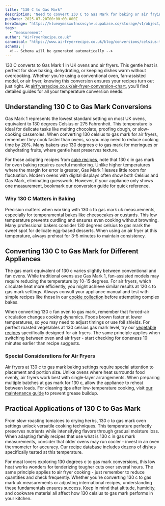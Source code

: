 ```yaml
---
title: "130 C to Gas Mark"
description: "Need to convert 130 C to Gas Mark for baking or air frying? We’ve got you covered with a simple guide. Learn how to adjust temperatures for perfect results in your oven or air fryer. Plus, discover handy tips for adapting recipes at <a href=https://www.airfryerrecipe.co.uk>airfryerrecipe.co.uk</a>."
pubDate: 2025-07-20T00:00:00.000Z
heroImage: "https://klueoymssxwfnxsvcyhv.supabase.co/storage/v1/object/public/Shmucket/130-c-to-gas-mark.png"
tags:
  - "measurement"
author: "AirFryerRecipe.co.uk"
canonical: "https://www.airfryerrecipe.co.uk/blog/conversions/celsius-to-gas-mark/130-c-to-gas-mark"
schema: |
  <!-- Schema will be generated automatically -->
---
```


<p id="">130 C converts to Gas Mark 1 in UK ovens and air fryers. This gentle heat is perfect for slow baking, dehydrating, or keeping dishes warm without overcooking. Whether you're using a conventional oven, fan-assisted model, or air fryer, knowing this conversion ensures your recipes turn out just right. At <a href="https://www.airfryerrecipe.co.uk/air-fryer-conversion-chart" id="">airfryerrecipe.co.uk/air-fryer-conversion-chart</a>, you'll find detailed guides for all your temperature conversion needs.</p><h2 id="">Understanding 130 C to Gas Mark Conversions</h2><p id="">Gas Mark 1 represents the lowest standard setting on most UK ovens, equivalent to 130 degrees Celsius or 275 Fahrenheit. This temperature is ideal for delicate tasks like melting chocolate, proofing dough, or slow-cooking casseroles. When converting 130 celsius to gas mark for air fryers, remember they cook faster than ovens, so you may need to reduce cooking time by 20%. Many bakers use 130 degrees c to gas mark for meringues or dehydrating fruits, where gentle heat preserves texture.</p><p id="">For those adapting recipes from <a href="https://www.airfryerrecipe.co.uk/recipe-category/cakes" id="">cake recipes</a>, note that 130 c in gas mark for oven baking requires careful monitoring. Unlike higher temperatures where the margin for error is greater, Gas Mark 1 leaves little room for fluctuation. Modern ovens with digital displays often show both Celsius and Gas Mark, eliminating guesswork. However, if your appliance only shows one measurement, bookmark our conversion guide for quick reference.</p><h3 id="">Why 130 C Matters in Baking</h3><p id="">Precision matters when working with 130 c to gas mark uk measurements, especially for temperamental bakes like cheesecakes or custards. This low temperature prevents curdling and ensures even cooking without browning. Many professional bakers consider 130 degrees celsius to gas mark the sweet spot for delicate egg-based desserts. When using an air fryer at this temperature, always preheat for 3-5 minutes to maintain consistency.</p><h2 id="">Converting 130 C to Gas Mark for Different Appliances</h2><p id="">The gas mark equivalent of 130 c varies slightly between conventional and fan ovens. While traditional ovens use Gas Mark 1, fan-assisted models may require reducing the temperature by 10-15 degrees. For air fryers, which circulate heat more efficiently, you might achieve similar results at 120 c to gas mark settings. Always consult your appliance manual and test with simple recipes like those in our <a href="https://www.airfryerrecipe.co.uk/recipe-category/cookies" id="">cookie collection</a> before attempting complex bakes.</p><p id="">When converting 130 c fan oven to gas mark, remember that forced-air circulation changes cooking dynamics. Foods brown faster at lower temperatures, so you may need to adjust timings or use foil shields. For perfect roasted vegetables at 130 celsius gas mark level, try our <a href="https://www.airfryerrecipe.co.uk/recipe-category/vegetables" id="">vegetable recipes</a> specifically designed for air fryers. The same principle applies when switching between oven and air fryer - start checking for doneness 10 minutes earlier than recipe suggests.</p><h3 id="">Special Considerations for Air Fryers</h3><p id="">Air fryers at 130 c to gas mark baking settings require special attention to placement and portion size. Unlike ovens where heat surrounds food evenly, air fryers work best with single-layer arrangements. When preparing multiple batches at gas mark for 130 c, allow the appliance to reheat between loads. For cleaning tips after low-temperature cooking, visit <a href="https://www.airfryerrecipe.co.uk/air-fryer-cleaner" id="">our maintenance guide</a> to prevent grease buildup.</p><h2 id="">Practical Applications of 130 C to Gas Mark</h2><p id="">From slow-roasting tomatoes to drying herbs, 130 c to gas mark oven settings unlock versatile cooking techniques. This temperature perfectly preserves nutrients while intensifying flavors through gradual moisture loss. When adapting family recipes that use what is 130 c in gas mark measurements, consider that older ovens may run cooler - invest in an oven thermometer for accuracy. Our <a href="https://www.airfryerrecipe.co.uk/recipes" id="">recipe database</a> includes dozens of dishes specifically tested at this temperature.</p><p id="">For meat lovers exploring 130 degrees c to gas mark conversions, this low heat works wonders for tenderizing tougher cuts over several hours. The same principle applies to air fryer cooking - just remember to reduce quantities and check frequently. Whether you're converting 130 c to gas mark uk measurements or adjusting international recipes, understanding these fundamentals ensures success. Keep in mind that altitude, humidity, and cookware material all affect how 130 celsius to gas mark performs in your kitchen.</p>
